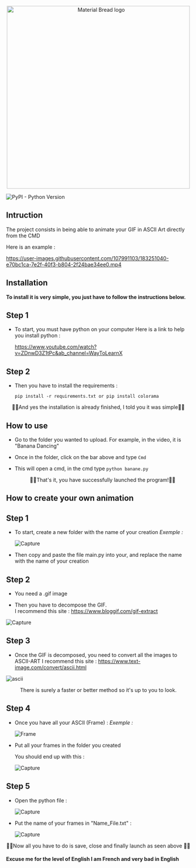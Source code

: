 <p align="center">
  <img width="500" src="https://user-images.githubusercontent.com/107991103/176902611-28aafaf4-bfa9-4ef2-9917-022ff5ce22c0.png" alt="Material Bread logo">
</p>

![PyPI - Python Version](https://img.shields.io/pypi/pyversions/p?style=plastic)


 



## Intruction
 
 The project consists in being able to animate your GIF in ASCII Art directly from the CMD
 
 Here is an example :

https://user-images.githubusercontent.com/107991103/183251040-e70bc1ca-7e2f-40f3-b804-2f24bae34ee0.mp4


## Installation 

**To install it is very simple, you just have to follow the instructions below.**

## Step 1

- To start, you must have python on your computer
	Here is a link to help you install python : 
	
	https://www.youtube.com/watch?v=ZDnwD3Z1tPc&ab_channel=WayToLearnX

## Step 2

- Then you have to install the requirements :

	 `pip install -r requirements.txt
	 or
	 pip install colorama`

<p align="center">🥳🥳And yes the installation is already finished, I told you it was simple🥳🥳</p>	

## How to use 
- Go to the folder you wanted to upload. For example, in the video, it is "Banana Dancing"

- Once in the folder, click on the bar above and type `Cmd`

- This will open a cmd, in the cmd type `python banane.py`

	<p align="center">🥳🥳That's it, you have successfully launched the program!🥳🥳</p>

## How to create your own animation 

## Step 1 

- To start, create a new folder with the name of your creation 
	*Exemple :*
	
	![Capture](https://user-images.githubusercontent.com/107991103/183255221-462b782f-f1fc-4515-b869-fd9eed2ece08.PNG)

- Then copy and paste the file main.py into your, and replace the name with the name of your creation 

## Step 2

- You need a .gif image

- Then you have to decompose the GIF.  
	I recommend this site : https://www.bloggif.com/gif-extract

![Capture](https://user-images.githubusercontent.com/107991103/183254068-d2600f3d-f178-4e39-bc26-8288c88c57bf.PNG)

## Step 3

- Once the GIF is decomposed, you need to convert all the images to ASCII-ART
	I recommend this site : https://www.text-image.com/convert/ascii.html

![ascii](https://user-images.githubusercontent.com/107991103/183254195-04055b00-9e37-4379-ad77-622b48ba7f45.PNG)

<p align="center">There is surely a faster or better method so it's up to you to look.</p>

## Step 4

- Once you have all your ASCII (Frame) :
	*Exemple :*
	
	![Frame](https://user-images.githubusercontent.com/107991103/183255123-9020cfa8-c53c-4da6-8ca2-ea6f8dd48407.PNG)

- Put all your frames in the folder you created
	
	You should end up with this : 
	
	![Capture](https://user-images.githubusercontent.com/107991103/183255367-b58d8d89-82b2-4348-8f4e-bf4a90fcc782.PNG)

## Step 5

- Open the python file :

	![Capture](https://user-images.githubusercontent.com/107991103/183256408-72317b39-d822-4035-9991-3e210f4d83f8.PNG)

- Put the name of your frames in "Name_File.txt" :

	![Capture](https://user-images.githubusercontent.com/107991103/183256463-3998fb8d-6203-4caf-9513-1058033a46ec.PNG)
<p align="center">
  🥳🥳Now all you have to do is save, close and finally launch as seen above 🥳🥳
</p>

#### Excuse me for the level of English I am French and very bad in English 




